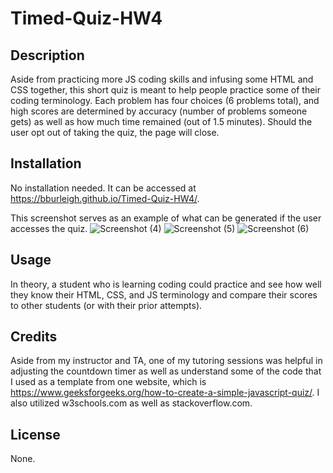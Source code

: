# Timed-Quiz-HW4

## Description
Aside from practicing more JS coding skills and infusing some HTML and CSS together, this short quiz is meant to help people practice some of their coding terminology. Each problem has four choices (6 problems total), and high scores are determined by accuracy (number of problems someone gets) as well as how much time remained (out of 1.5 minutes). Should the user opt out of taking the quiz, the page will close. 

## Installation
No installation needed. It can be accessed at https://bburleigh.github.io/Timed-Quiz-HW4/.

This screenshot serves as an example of what can be generated if the user accesses the quiz.
![Screenshot (4)](https://user-images.githubusercontent.com/109905208/189238004-79d0f4d2-75cf-4f26-b04b-f2e026eefa65.png)
![Screenshot (5)](https://user-images.githubusercontent.com/109905208/189238032-6df628bc-510a-4e68-aa76-7ad0705420e8.png)
![Screenshot (6)](https://user-images.githubusercontent.com/109905208/189238059-38fdbd80-dab7-4f12-85d6-896312bf44e1.png)

## Usage
In theory, a student who is learning coding could practice and see how well they know their HTML, CSS, and JS terminology and compare their scores to other students (or with their prior attempts).

## Credits
Aside from my instructor and TA, one of my tutoring sessions was helpful in adjusting the countdown timer as well as understand some of the code that I used as a template from one website, which is https://www.geeksforgeeks.org/how-to-create-a-simple-javascript-quiz/.  I also utilized w3schools.com as well as stackoverflow.com.

## License
None.
